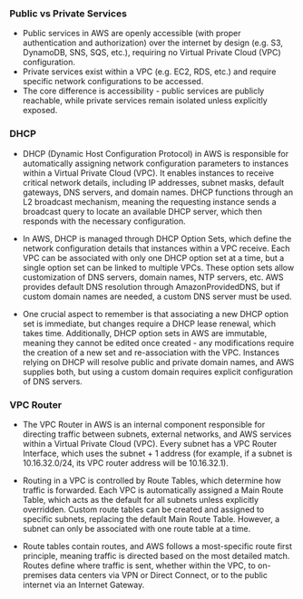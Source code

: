 ### Public vs Private Services

- Public services in AWS are openly accessible (with proper authentication and authorization) over the internet by design (e.g. S3, DynamoDB, SNS, SQS, etc.), requiring no Virtual Private Cloud (VPC) configuration.
- Private services exist within a VPC (e.g. EC2, RDS, etc.) and require specific network configurations to be accessed.
- The core difference is accessibility - public services are publicly reachable, while private services remain isolated unless explicitly exposed.


### DHCP

- DHCP (Dynamic Host Configuration Protocol) in AWS is responsible for automatically assigning network configuration parameters to instances within a Virtual Private Cloud (VPC).
  It enables instances to receive critical network details, including IP addresses, subnet masks, default gateways, DNS servers, and domain names.
  DHCP functions through an L2 broadcast mechanism, meaning the requesting instance sends a broadcast query to locate an available DHCP server, which then responds with the necessary configuration.


- In AWS, DHCP is managed through DHCP Option Sets, which define the network configuration details that instances within a VPC receive.
  Each VPC can be associated with only one DHCP option set at a time, but a single option set can be linked to multiple VPCs.
  These option sets allow customization of DNS servers, domain names, NTP servers, etc.
  AWS provides default DNS resolution through AmazonProvidedDNS, but if custom domain names are needed, a custom DNS server must be used.


- One crucial aspect to remember is that associating a new DHCP option set is immediate, but changes require a DHCP lease renewal, which takes time.
  Additionally, DHCP option sets in AWS are immutable, meaning they cannot be edited once created - any modifications require the creation of a new set and re-association with the VPC.
  Instances relying on DHCP will resolve public and private domain names, and AWS supplies both, but using a custom domain requires explicit configuration of DNS servers.


### VPC Router

- The VPC Router in AWS is an internal component responsible for directing traffic between subnets, external networks, and AWS services within a Virtual Private Cloud (VPC).
  Every subnet has a VPC Router Interface, which uses the subnet + 1 address (for example, if a subnet is 10.16.32.0/24, its VPC router address will be 10.16.32.1).


- Routing in a VPC is controlled by Route Tables, which determine how traffic is forwarded.
  Each VPC is automatically assigned a Main Route Table, which acts as the default for all subnets unless explicitly overridden.
  Custom route tables can be created and assigned to specific subnets, replacing the default Main Route Table.
  However, a subnet can only be associated with one route table at a time.


- Route tables contain routes, and AWS follows a most-specific route first principle, meaning traffic is directed based on the most detailed match.
  Routes define where traffic is sent, whether within the VPC, to on-premises data centers via VPN or Direct Connect, or to the public internet via an Internet Gateway.
